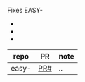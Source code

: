 <!-- presettings
labels: weekly
--->

Fixes EASY-

* 
* 
* 



repo                       | PR                | note
-------------------------- | ----------------- | ----
easy-                      | [PR#](PRlink)     | ..
